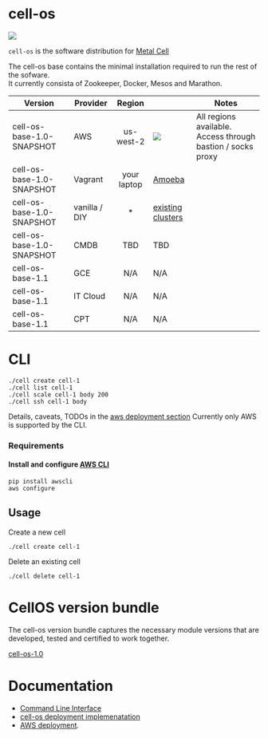 cell-os
=======

![](https://git.corp.adobe.com/metal-cell/scrub/raw/master/cell-os-demo.gif)

`cell-os` is the software distribution for [Metal Cell](https://git.corp.adobe.com/metal-cell/metal-cell)

The cell-os base contains the minimal installation required to run the rest of the sofware.  
It currently consista of Zookeeper, Docker, Mesos and Marathon.

| Version              | Provider      | Region        |       | Notes |
| -------------------- | ------------- |:-------------:| ----- | ----- |
| cell-os-base-1.0-SNAPSHOT | AWS           | us-west-2     | [![](https://s3.amazonaws.com/cloudformation-examples/cloudformation-launch-stack.png)](https://console.aws.amazon.com/cloudformation/home?region=us-west-2#/stacks/new?stackName=cell-os-us-west-2&templateURL=https://s3-us-west-2.amazonaws.com/cell-os-public/elastic-cell.json) | All regions available. Access through bastion / socks proxy|
| cell-os-base-1.0-SNAPSHOT | Vagrant       | your laptop   | [Amoeba](https://git.corp.adobe.com/metal-cell/amoeba) ||
| cell-os-base-1.0-SNAPSHOT | vanilla / DIY | *             | [existing clusters](https://git.corp.adobe.com/metal-cell/clusters)    ||
| cell-os-base-1.0-SNAPSHOT | CMDB          | TBD           | TBD ||
| cell-os-base-1.1          | GCE           | N/A           | N/A ||
| cell-os-base-1.1          | IT Cloud      | N/A           | N/A ||
| cell-os-base-1.1          | CPT           | N/A           | N/A ||


# CLI

    ./cell create cell-1
    ./cell list cell-1
    ./cell scale cell-1 body 200
    ./cell ssh cell-1 body

Details, caveats, TODOs in the [aws deployment section](deploy/aws/README.md)
Currently only AWS is supported by the CLI.

### Requirements

#### Install and configure [AWS CLI](http://aws.amazon.com/cli/)

    pip install awscli
    aws configure

## Usage


Create a new cell
    
    ./cell create cell-1

Delete an existing cell

    ./cell delete cell-1


# CellOS version bundle

The cell-os version bundle captures the necessary module versions that are developed,
tested and certified to work together.

[cell-os-1.0](cell-os-base-1.0-SNAPSHOT.yaml)

# Documentation

* [Command Line Interface](docs/cli.md)
* [cell-os deployment implemenatation](docs/deployment-implementation.md)
* [AWS deployment](deploy/aws/README.md).
